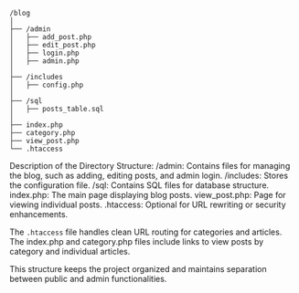```
/blog
│
├── /admin
│   ├── add_post.php
│   ├── edit_post.php
│   ├── login.php
│   ├── admin.php
│
├── /includes
│   ├── config.php
│
├── /sql
│   ├── posts_table.sql
│
├── index.php
├── category.php
├── view_post.php
└── .htaccess
```

Description of the Directory Structure:
    /admin: Contains files for managing the blog, such as adding, editing posts, and admin login.
    /includes: Stores the configuration file.
    /sql: Contains SQL files for database structure.
    index.php: The main page displaying blog posts.
    view_post.php: Page for viewing individual posts.
    .htaccess: Optional for URL rewriting or security enhancements.

The `.htaccess` file handles clean URL routing for categories and articles.
The index.php and category.php files include links to view posts by category and individual articles.

This structure keeps the project organized and maintains separation between public and admin functionalities.